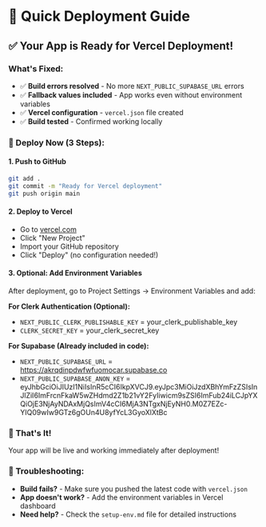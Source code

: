 # 🚀 Quick Deployment Guide

## ✅ Your App is Ready for Vercel Deployment!

### What's Fixed:
- ✅ **Build errors resolved** - No more `NEXT_PUBLIC_SUPABASE_URL` errors
- ✅ **Fallback values included** - App works even without environment variables
- ✅ **Vercel configuration** - `vercel.json` file created
- ✅ **Build tested** - Confirmed working locally

### 🎯 Deploy Now (3 Steps):

#### 1. Push to GitHub
```bash
git add .
git commit -m "Ready for Vercel deployment"
git push origin main
```

#### 2. Deploy to Vercel
- Go to [vercel.com](https://vercel.com)
- Click "New Project"
- Import your GitHub repository
- Click "Deploy" (no configuration needed!)

#### 3. Optional: Add Environment Variables
After deployment, go to Project Settings → Environment Variables and add:

**For Clerk Authentication (Optional):**
- `NEXT_PUBLIC_CLERK_PUBLISHABLE_KEY` = your_clerk_publishable_key
- `CLERK_SECRET_KEY` = your_clerk_secret_key

**For Supabase (Already included in code):**
- `NEXT_PUBLIC_SUPABASE_URL` = https://akrqdinpdwfwfuomocar.supabase.co
- `NEXT_PUBLIC_SUPABASE_ANON_KEY` = eyJhbGciOiJIUzI1NiIsInR5cCI6IkpXVCJ9.eyJpc3MiOiJzdXBhYmFzZSIsInJlZiI6ImFrcnFkaW5wZHdmd2Z1b21vY2FyIiwicm9sZSI6ImFub24iLCJpYXQiOjE3NjAyNDAxMjQsImV4cCI6MjA3NTgxNjEyNH0.M0Z7EZc-YIQ09wIw9GTz6gOUn4U8yfYcL3GyoXlXtBc

### 🎉 That's It!
Your app will be live and working immediately after deployment!

### 🔧 Troubleshooting:
- **Build fails?** - Make sure you pushed the latest code with `vercel.json`
- **App doesn't work?** - Add the environment variables in Vercel dashboard
- **Need help?** - Check the `setup-env.md` file for detailed instructions
